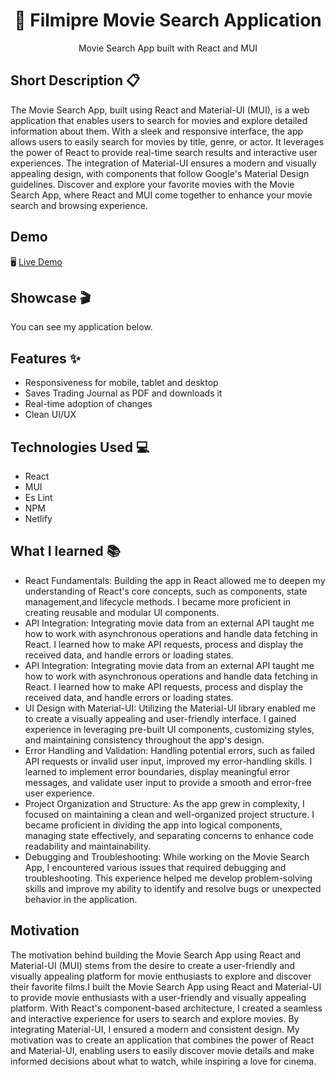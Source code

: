 <h1 align="center">📑 Filmipre Movie Search Application</h1>

<p align="center">
  Movie Search App built with React and MUI 
</p>

## Short Description 📋
The Movie Search App, built using React and Material-UI (MUI), is a web application that enables users to search for movies and explore detailed information about them. With a sleek and responsive interface, the app allows users to easily search for movies by title, genre, or actor. It leverages the power of React to provide real-time search results and interactive user experiences. The integration of Material-UI ensures a modern and visually appealing design, with components that follow Google's Material Design guidelines. Discover and explore your favorite movies with the Movie Search App, where React and MUI come together to enhance your movie search and browsing experience.

## Demo
🖥 [Live Demo](https://movie-search-app-react-mui.netlify.app/)

## Showcase 🎬
You can see my application below.

## Features ✨
- Responsiveness for mobile, tablet and desktop
- Saves Trading Journal as PDF and downloads it
- Real-time adoption of changes
- Clean UI/UX

## Technologies Used 💻
- React
- MUI
- Es Lint
- NPM
- Netlify

## What I learned 📚
- React Fundamentals: Building the app in React allowed me to deepen my understanding of React's core concepts, such as components, state management,and lifecycle methods. I became more proficient in creating reusable and modular UI components.
- API Integration: Integrating movie data from an external API taught me how to work with asynchronous operations and handle data fetching in React. I learned how to make API requests, process and display the received data, and handle errors or loading states.
- API Integration: Integrating movie data from an external API taught me how to work with asynchronous operations and handle data fetching in React. I learned how to make API requests, process and display the received data, and handle errors or loading states.
- UI Design with Material-UI: Utilizing the Material-UI library enabled me to create a visually appealing and user-friendly interface. I gained experience in leveraging pre-built UI components, customizing styles, and maintaining consistency throughout the app's design.
- Error Handling and Validation: Handling potential errors, such as failed API requests or invalid user input, improved my error-handling skills. I learned to implement error boundaries, display meaningful error messages, and validate user input to provide a smooth and error-free user experience.
- Project Organization and Structure: As the app grew in complexity, I focused on maintaining a clean and well-organized project structure. I became proficient in dividing the app into logical components, managing state effectively, and separating concerns to enhance code readability and maintainability.
- Debugging and Troubleshooting: While working on the Movie Search App, I encountered various issues that required debugging and troubleshooting. This experience helped me develop problem-solving skills and improve my ability to identify and resolve bugs or unexpected behavior in the application.

## Motivation
The motivation behind building the Movie Search App using React and Material-UI (MUI) stems from the desire to create a user-friendly and visually appealing platform for movie enthusiasts to explore and discover their favorite films.I built the Movie Search App using React and Material-UI to provide movie enthusiasts with a user-friendly and visually appealing platform. With React's component-based architecture, I created a seamless and interactive experience for users to search and explore movies. By integrating Material-UI, I ensured a modern and consistent design. My motivation was to create an application that combines the power of React and Material-UI, enabling users to easily discover movie details and make informed decisions about what to watch, while inspiring a love for cinema.